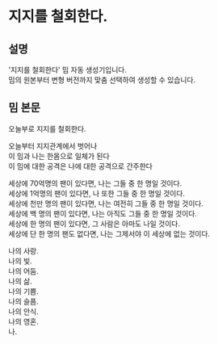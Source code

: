 # 지지를 철회한다.

## 설명
'지지를 철회한다' 밈 자동 생성기입니다.<br/>
밈의 원본부터 변형 버전까지 맞춤 선택하여 생성할 수 있습니다.<br/>

## 밈 본문
오늘부로 지지를 철회한다.<br/>

오늘부터 지지관계에서 벗어나<br/>
이 밈과 나는 한몸으로 일체가 된다<br/>
이 밈에 대한 공격은 나에 대한 공격으로 간주한다<br/>

세상에 70억명의 팬이 있다면, 나는 그들 중 한 명일 것이다.<br/>
세상에 1억명의 팬이 있다면, 나 또한 그들 중 한 명일 것이다.<br/>
세상에 천만 명의 팬이 있다면, 나는 여전히 그들 중 한 명일 것이다.<br/>
세상에 백 명의 팬이 있다면, 나는 아직도 그들 중 한 명일 것이다.<br/>
세상에 한 명의 팬이 있다면, 그 사람은 아마도 나일 것이다.<br/>
세상에 단 한 명의 팬도 없다면, 나는 그제서야 이 세상에 없는 것이다.<br/>

나의 사랑.<br/>
나의 빛.<br/>
나의 어둠.<br/>
나의 삶.<br/>
나의 기쁨.<br/>
나의 슬픔.<br/>
나의 안식.<br/>
나의 영혼.<br/>
나.<br/>